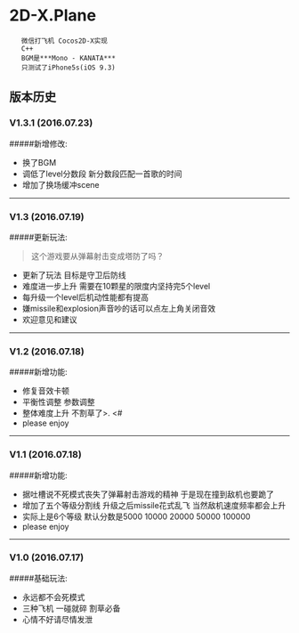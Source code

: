 # 2D-X.Plane  

```
   微信打飞机 Cocos2D-X实现  
   C++  
   BGM是***Mono - KANATA***  
   只测试了iPhone5s(iOS 9.3)  
```


## 版本历史  


### V1.3.1 (2016.07.23)  

#####新增修改:  

   * 换了BGM  
   * 调低了level分数段 新分数段匹配一首歌的时间  
   * 增加了换场缓冲scene  

---
### V1.3 (2016.07.19)  

#####更新玩法:  

> 这个游戏要从弹幕射击变成塔防了吗？

   * 更新了玩法 目标是守卫后防线  
   * 难度进一步上升 需要在10颗星的限度内坚持完5个level  
   * 每升级一个level后机动性能都有提高  
   * 嫌missile和explosion声音吵的话可以点左上角关闭音效  
   * 欢迎意见和建议  

---
### V1.2 (2016.07.18)  

#####新增功能:  

   * 修复音效卡顿  
   * 平衡性调整 参数调整  
   * 整体难度上升 不割草了>. <#  
   * please enjoy

---
### V1.1 (2016.07.18)  

#####新增功能:  

   * 据吐槽说不死模式丧失了弹幕射击游戏的精神 于是现在撞到敌机也要跪了  
   * 增加了五个等级分割线 升级之后missile花式乱飞 当然敌机速度频率都会上升  
   * 实际上是6个等级 默认分数是5000 10000 20000 50000 100000  
   * please enjoy

---
### V1.0 (2016.07.17)  

#####基础玩法:  

   * 永远都不会死模式  
   * 三种飞机 一碰就碎 割草必备  
   * 心情不好请尽情发泄  

